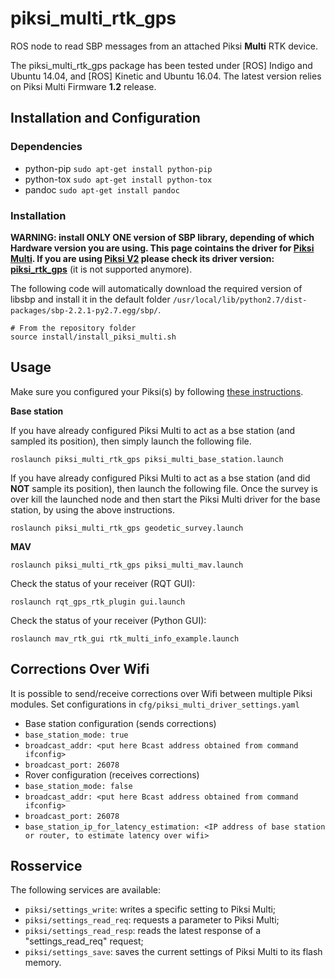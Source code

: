 piksi_multi_rtk_gps
======
ROS node to read SBP messages from an attached Piksi **Multi** RTK device.

The piksi_multi_rtk_gps package has been tested under [ROS] Indigo and Ubuntu 14.04, and [ROS] Kinetic and Ubuntu 16.04. The latest version relies on Piksi Multi Firmware **1.2** release.
  
## Installation and Configuration

### Dependencies
  * python-pip `sudo apt-get install python-pip`
  * python-tox `sudo apt-get install python-tox`
  * pandoc     `sudo apt-get install pandoc`
  
### Installation
**WARNING: install __ONLY ONE__ version of SBP library, depending of which Hardware version you are using. This page cointains the driver for [Piksi Multi](https://www.swiftnav.com/piksi-multi).
If you are using [Piksi V2](http://docs.swiftnav.com/pdfs/piksi_datasheet_v2.3.1.pdf) please check its driver version: [piksi_rtk_gps](https://github.com/ethz-asl/mav_rtk_gps/tree/master/piksi_rtk_gps)** (it is not supported anymore).

The following code will automatically download the required version of libsbp and install it in the default folder `/usr/local/lib/python2.7/dist-packages/sbp-2.2.1-py2.7.egg/sbp/`.

```
# From the repository folder
source install/install_piksi_multi.sh
```

## Usage
Make sure you configured your Piksi(s) by following [these instructions](https://github.com/ethz-asl/mav_rtk_gps/wiki/Installing-and-Configuring-Piksi#settings-piksi-multi).

**Base station**

If you have already configured Piksi Multi to act as a bse station (and sampled its position), then simply launch the following file.
```
roslaunch piksi_multi_rtk_gps piksi_multi_base_station.launch
```
If you have already configured Piksi Multi to act as a bse station (and did **NOT** sample its position), then launch the following file.
Once the survey is over kill the launched node and then start the Piksi Multi driver for the base station, by using the above instructions.
```
roslaunch piksi_multi_rtk_gps geodetic_survey.launch
```

**MAV**
```
roslaunch piksi_multi_rtk_gps piksi_multi_mav.launch
```
Check the status of your receiver (RQT GUI):
```
roslaunch rqt_gps_rtk_plugin gui.launch
```

Check the status of your receiver (Python GUI):
```
roslaunch mav_rtk_gui rtk_multi_info_example.launch
```

## Corrections Over Wifi
It is possible to send/receive corrections over Wifi between multiple Piksi modules.
Set configurations in `cfg/piksi_multi_driver_settings.yaml`
- Base station configuration (sends corrections)
 - `base_station_mode: true`
 - `broadcast_addr: <put here Bcast address obtained from command ifconfig>`
 - `broadcast_port: 26078`
- Rover configuration (receives corrections)
 - `base_station_mode: false`
 - `broadcast_addr: <put here Bcast address obtained from command ifconfig>`
 - `broadcast_port: 26078`
 - `base_station_ip_for_latency_estimation: <IP address of base station or router, to estimate latency over wifi>`

## Rosservice
The following services are available:
 - `piksi/settings_write`: writes a specific setting to Piksi Multi;
 - `piksi/settings_read_req`: requests a parameter to Piksi Multi;
 - `piksi/settings_read_resp`: reads the latest response of a "settings_read_req" request;
 - `piksi/settings_save`: saves the current settings of Piksi Multi to its flash memory.